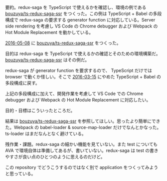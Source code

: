 要約。redux-saga を TypeScript で使えるかを確認し、環境の例である [bouzuya/ts-redux-saga-ssr][] をつくった。この例は TypeScript + Babel の多段構成で redux-saga の要求する generator function に対応している。Server side rendering を考慮し VS Code の Chrome debugger および Webpack の Hot Module Replacement を動かしている。

[2016-05-08][] に [bouzuya/ts-redux-saga-ssr][] をつくった。

目的は redux-saga を TypeScript で使えるかの確認とそのための環境構築だ。[bouzuya/ts-redux-saga-ssr][] はその例だ。

redux-saga が generator function を要求するので、 TypeScript だけでは browser で動くか怪しい。そこで [2016-03-15][] にやめた TypeScript + Babel の多段構成に戻す。

上記の多段構成に加えて、開発作業を考慮して VS Code での Chrome debugger および Webpack の Hot Module Replacement に対応したい。

目的・目標はこういったところだ。

結果は [bouzuya/ts-redux-saga-ssr][] を参照してほしい。思ったより簡単にできた。Webpack の babel-loader & source-map-loader だけでなんとかなった。ts-loader はまだなんとなく避けている。

残作業・課題。redux-saga の細かい機能を見ていない。また test についても AVA で環境自体は準備してあるが、書いていない。redux-saga は test の書きやすさが良い点のひとつのように思えるのだけど。

この repository でどうこうするのではなく別で application をつくってみようと思っている。

[2016-03-15]: http://blog.bouzuya.net/2016/03/15/
[2016-05-08]: http://blog.bouzuya.net/2016/05/08/
[bouzuya/ts-redux-saga-ssr]: https://github.com/bouzuya/ts-redux-saga-ssr
